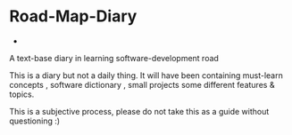 # Road-Map-Diary
-

A text-base diary in learning software-development road

This is a diary but not a daily thing. It will have been  containing must-learn concepts , software dictionary , small projects some different features & topics.

This is a subjective process, please do not take this as a guide  without questioning :)


